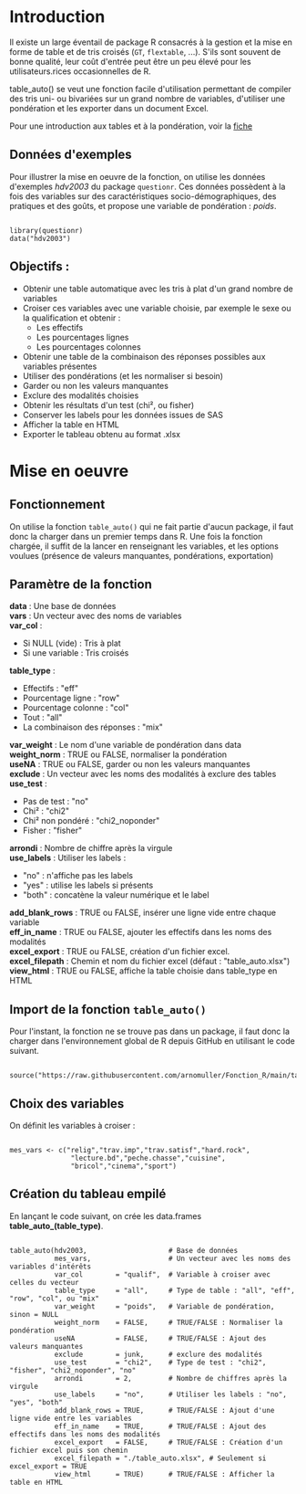 # Introduction

Il existe un large éventail de package R consacrés à la gestion et la mise en forme de table et de tris croisés (`GT`, `flextable`, ...). S'ils sont souvent de bonne qualité, leur coût d'entrée peut être un peu élevé pour les utilisateurs.rices occasionnelles de R.

table_auto() se veut une fonction facile d'utilisation permettant de compiler des tris uni- ou bivariées sur un grand nombre de variables, d'utiliser une pondération et les exporter dans un document Excel.

Pour une introduction aux tables et à la pondération, voir la [fiche](https://mthevenin.github.io/assistoolsms/R/assist/posts/weight_norm/weight_norm.html)

## Données d'exemples

Pour illustrer la mise en oeuvre de la fonction, on utilise les données d'exemples *hdv2003* du package `questionr`. Ces données possèdent à la fois des variables sur des caractéristiques socio-démographiques, des pratiques et des goûts, et propose une variable de pondération : *poids*.

```{r filename="Import des données d'exemples", warning=FALSE, message=FALSE}

library(questionr)
data("hdv2003")

```


## Objectifs :

-   Obtenir une table automatique avec les tris à plat d'un grand nombre de variables  
-   Croiser ces variables avec une variable choisie, par exemple le sexe ou la qualification et obtenir :  
    -   Les effectifs  
    -   Les pourcentages lignes  
    -   Les pourcentages colonnes  
-	Obtenir une table de la combinaison des réponses possibles aux variables présentes  
-   Utiliser des pondérations (et les normaliser si besoin)  
-   Garder ou non les valeurs manquantes  
-   Exclure des modalités choisies  
-	Obtenir les résultats d'un test (chi², ou fisher)  
-	Conserver les labels pour les données issues de SAS  
-	Afficher la table en HTML  
-   Exporter le tableau obtenu au format .xlsx  


# Mise en oeuvre
 
## Fonctionnement

On utilise la fonction `table_auto()` qui ne fait partie d'aucun package, il faut donc la charger dans un premier temps dans R. 
Une fois la fonction chargée, il suffit de la lancer en renseignant les variables, et les options voulues (présence de valeurs manquantes, pondérations, exportation)

## Paramètre de la fonction

**data**          : Une base de données                            
**vars**          : Un vecteur avec des noms de variables         
**var_col**       :    
- Si NULL (vide)  : Tris à plat                                    
- Si une variable : Tris croisés

**table_type**     :  
-   Effectifs        		    : "eff"      
-   Pourcentage ligne  		    : "row"  
-   Pourcentage colonne 		: "col"  
-	Tout                        : "all"
-	La combinaison des réponses : "mix"  
                  
**var_weight**     : Le nom d'une variable de pondération dans data      
**weight_norm**	   : TRUE ou FALSE, normaliser la pondération     
**useNA**          : TRUE ou FALSE, garder ou non les valeurs manquantes    
**exclude**        : Un vecteur avec les noms des modalités à exclure des tables    
**use_test**       :   
-	Pas de test 	 : "no"  
-	Chi²  	  	     : "chi2"  
-	Chi² non pondéré : "chi2_noponder"  
-	Fisher 			 : "fisher"  

**arrondi**        : Nombre de chiffre après la virgule      
**use_labels**     : Utiliser les labels :    
- "no"    : n'affiche pas les labels   
- "yes"   : utilise les labels si présents   
- "both"  : concatène la valeur numérique et le label         
              
**add_blank_rows** : TRUE ou FALSE, insérer une ligne vide entre chaque variable     
**eff_in_name**    : TRUE ou FALSE, ajouter les effectifs dans les noms des modalités   
**excel_export**   : TRUE ou FALSE, création d'un fichier excel.        
**excel_filepath** : Chemin et nom du fichier excel (défaut : "table_auto.xlsx")    
**view_html**      : TRUE ou FALSE, affiche la table choisie dans table_type en HTML       



## Import de la fonction `table_auto()`

Pour l'instant, la fonction ne se trouve pas dans un package, il faut donc la charger dans l'environnement global de R depuis GitHub en utilisant le code suivant.  


```{r filename="Import de la fonction depuis Github"}

source("https://raw.githubusercontent.com/arnomuller/Fonction_R/main/table_auto/fonction_table_auto.R")

```


## Choix des variables

On définit les variables à croiser :

```{r filename="Choix des variables"}

mes_vars <- c("relig","trav.imp","trav.satisf","hard.rock",
               "lecture.bd","peche.chasse","cuisine",
               "bricol","cinema","sport")

```



## Création du tableau empilé

En lançant le code suivant, on crée les data.frames **table_auto_(table_type)**.

```{r filename="Activation de la fonction", warning=FALSE, message=FALSE}

table_auto(hdv2003,                    # Base de données
           mes_vars,                   # Un vecteur avec les noms des variables d'intérêts
           var_col        = "qualif",  # Variable à croiser avec celles du vecteur
           table_type     = "all",     # Type de table : "all", "eff", "row", "col", ou "mix"
           var_weight     = "poids",   # Variable de pondération, sinon = NULL
           weight_norm    = FALSE,     # TRUE/FALSE : Normaliser la pondération
           useNA          = FALSE,     # TRUE/FALSE : Ajout des valeurs manquantes
           exclude        = junk,      # exclure des modalités
           use_test       = "chi2",    # Type de test : "chi2", "fisher", "chi2_noponder", "no"
           arrondi        = 2,         # Nombre de chiffres après la virgule
           use_labels     = "no",      # Utiliser les labels : "no", "yes", "both"
           add_blank_rows = TRUE,      # TRUE/FALSE : Ajout d'une ligne vide entre les variables
           eff_in_name    = TRUE,      # TRUE/FALSE : Ajout des effectifs dans les noms des modalités
           excel_export   = FALSE,     # TRUE/FALSE : Création d'un fichier excel puis son chemin
           excel_filepath = "./table_auto.xlsx", # Seulement si excel_export = TRUE
           view_html      = TRUE)      # TRUE/FALSE : Afficher la table en HTML

```
